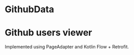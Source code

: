 # GithubData
Github users viewer
===================

Implemented using PageAdapter and Kotlin Flow + Retrofit.


